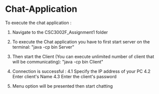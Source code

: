 # Chat-Application

To execute the chat application :

1. Navigate to the CSC3002F_Assignment1 folder

2. To execute the Chat application you have to first start server on the terminal:
   "java -cp bin Server"

3. Then start the Client (You can execute unlimited number of client that will be communicating):
   "java -cp bin Client"

4. Connection is successful :
   4.1 Specify the IP address of your PC
   4.2 Enter client's Name
   4.3 Enter the client's password

5. Menu option will be presented then start chatting
